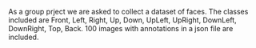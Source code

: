 As a group prject we are asked to collect a dataset of faces. 
The classes included are Front, Left, Right, Up, Down, UpLeft, UpRight, DownLeft, DownRight, Top, Back.
100 images with annotations in a json file are included.

